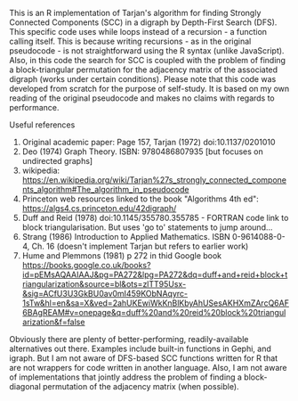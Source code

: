 This is an R implementation of Tarjan's algorithm for finding Strongly Connected Components (SCC) in a digraph by Depth-First Search (DFS). 
This specific code uses while loops instead of a recursion - a function calling itself. This is because writing  recursions - as in the original pseudocode - is not straightforward using the R syntax (unlike JavaScript). Also, in this code the search for SCC is coupled with the problem of finding a block-triangular permutation for the adjacency matrix of the associated digraph (works under certain conditions).
Please note that this code was developed from scratch for the purpose of self-study. It is based on my own reading of the original pseudocode and makes no claims with regards to performance.

Useful references 
 1) Original academic paper: Page 157, Tarjan (1972) doi:10.1137/0201010
 2) Deo (1974) Graph Theory. ISBN: 9780486807935 [but focuses on undirected graphs]
 3) wikipedia: https://en.wikipedia.org/wiki/Tarjan%27s_strongly_connected_components_algorithm#The_algorithm_in_pseudocode
 4) Princeton web resources linked to the book "Algorithms 4th ed": https://algs4.cs.princeton.edu/42digraph/
 5) Duff and Reid (1978) doi:10.1145/355780.355785 - FORTRAN code link to block triangularisation. But uses 'go to' statements to jump around...
 6) Strang (1986) Introduction to Applied Mathematics. ISBN 0-9614088-0-4, Ch. 16 (doesn't implement Tarjan but refers to earlier work)
 7) Hume and Plemmons (1981) p 272 in thid Google book https://books.google.co.uk/books?id=pEMsAQAAIAAJ&pg=PA272&lpg=PA272&dq=duff+and+reid+block+triangularization&source=bl&ots=zlTT95Usx-&sig=ACfU3U3GkBU0av0mI459KObNAqyrc-1sTw&hl=en&sa=X&ved=2ahUKEwiWkKnBlKbyAhUSesAKHXmZArcQ6AF6BAgREAM#v=onepage&q=duff%20and%20reid%20block%20triangularization&f=false

Obviously there are plenty of better-performing, readily-available alternatives out there. Examples include built-in functions in Gephi, and igraph. But I am not aware of DFS-based SCC functions written for R that are not wrappers for code written in another language.  Also, I am not aware of implementations that jointly address the problem of finding a block-diagonal permutation of the adjacency matrix (when possible).
